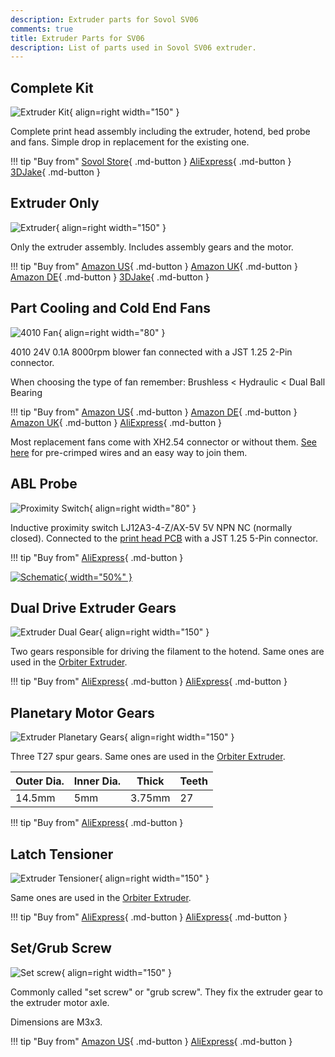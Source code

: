 ```yaml
---
description: Extruder parts for Sovol SV06
comments: true
title: Extruder Parts for SV06
description: List of parts used in Sovol SV06 extruder.
---
```


## Complete Kit

![Extruder Kit](/images/extruder_kit.webp){ align=right width="150" }

Complete print head assembly including the extruder, hotend, bed probe and fans. Simple drop in replacement for the existing one.

!!! tip "Buy from"
    [Sovol Store](https://sovol3d.com/collections/sv06-replacement/products/sv06-all-metal-planetary-direct-drive-extruder?sca_ref=3309524.Vd4MGn0pGL&sca_source=base){ .md-button } 
    [AliExpress](https://www.aliexpress.com/item/1005005288544470.html?aff_fcid=1b4b6304e2e4468984fb949c1445bb5d-1681062422877-09725-_Dey3Dn3&tt=CPS_NORMAL&aff_fsk=_Dey3Dn3&aff_platform=shareComponent-detail&sk=_Dey3Dn3&aff_trace_key=1b4b6304e2e4468984fb949c1445bb5d-1681062422877-09725-_Dey3Dn3&terminal_id=3f8c776975fd455ba956809c02d71a91&afSmartRedirect=y){ .md-button } 
    [3DJake](https://www.awin1.com/cread.php?awinmid=21809&awinaffid=930253&ued=https%3A%2F%2Fwww.3djake.com%2Fbondtech%2Fdirect-drive-extruder-2%3Fsai%3D14405){ .md-button }

## Extruder Only

![Extruder](/images/extruder.webp){ align=right width="150" }

Only the extruder assembly. Includes assembly gears and the motor.

!!! tip "Buy from"
    [Amazon US](https://www.amazon.com/Sovol-SV06-Planetary-Extruder-Leveling/dp/B0BQC5FYKJ?&linkCode=ll1&tag=blakadders-20&linkId=43db8bf946d9d18b10ffdd3bdb0d5c14&language=en_US&ref_=as_li_ss_tl){ .md-button }
    [Amazon UK](https://www.amazon.co.uk/Sovol-SV06-Extruder-Kit/dp/B0BQC5FYKJ?&linkCode=ll1&tag=blakadders-20&linkId=9d867a436990568046788fa1409b2a9b&ref_=as_li_ss_tl){ .md-button }
    [Amazon DE](https://www.amazon.de/-/en/Sovol-SV06-Upgrade-Extruder/dp/B0BQR79RKJ?crid=3LXSQTOQMU9K7&keywords=sv06+plus&qid=1681551730&sprefix=sv06+plus%2Caps%2C125&sr=8-3&linkCode=ll1&tag=blakadders-20&linkId=2961d7bc3def5caf40919f07db8eadf1&language=en_GB&ref_=as_li_ss_tl){ .md-button }
    [3DJake](https://www.awin1.com/cread.php?awinmid=21809&awinaffid=930253&ued=https%3A%2F%2Fwww.3djake.com%2Fbondtech%2Fdirect-drive-extruder-2){ .md-button }

## Part Cooling and Cold End Fans 

![4010 Fan](/images/4010_fan.webp){ align=right width="80" }

4010 24V 0.1A 8000rpm blower fan connected with a JST 1.25 2-Pin connector.

When choosing the type of fan remember: Brushless < Hydraulic < Dual Ball Bearing

!!! tip "Buy from"
    [Amazon US](https://www.amazon.com/WINSINN-Blower-Upgrade-Bearing-CR-10S/dp/B08R9J189W?th=1&linkCode=ll1&tag=blakadders-20&linkId=03f1504a7dbc59fd7a8433ed9b85b35f&language=en_US&ref_=as_li_ss_tl){ .md-button }
    [Amazon DE](https://www.amazon.de/WINSINN-4010-turbine-ducting-parts/dp/B07L2WTH7H?&linkCode=ll1&tag=blakadders-20&linkId=354f9141d5dbd6748d77cbffdb973309&language=en_GB&ref_=as_li_ss_tl){ .md-button }
    [Amazon UK](https://www.amazon.co.uk/WINSINN-Blower-Upgrade-Bearing-CR-10S/dp/B08R9J189W?&linkCode=ll1&tag=blakadders-20&linkId=b74ecd97397a2cc553c8d816959d0339&ref_=as_li_ss_tl){ .md-button }
    [AliExpress](https://www.aliexpress.com/item/1005003878405207.html?aff_fcid=fb95bf65406d4f06ac78939717c58f59-1681572135525-07664-_DDPJoZX&tt=CPS_NORMAL&aff_fsk=_DDPJoZX&aff_platform=shareComponent-detail&sk=_DDPJoZX&aff_trace_key=fb95bf65406d4f06ac78939717c58f59-1681572135525-07664-_DDPJoZX&terminal_id=3f8c776975fd455ba956809c02d71a91&afSmartRedirect=y){ .md-button }


Most replacement fans come with XH2.54 connector or without them. [See here](/Parts/electronic-parts/#wires-with-connectors) for pre-crimped wires and an easy way to join them.

## ABL Probe

![Proximity Switch](/images/proximity_switch.webp){ align=right width="80" }

Inductive proximity switch LJ12A3-4-Z/AX-5V 5V NPN NC (normally closed). Connected to the [print head PCB](https://sv06.blakadder.com/Parts/electronic-parts/#print-head-pcb) with a JST 1.25 5-Pin connector.


!!! tip "Buy from"
    [AliExpress](https://www.aliexpress.com/item/4000542028133.html?aff_fcid=0c1065d7a7164ed68f9bb1711ebb6144-1681466318251-02359-_DDqjYEZ&tt=CPS_NORMAL&aff_fsk=_DDqjYEZ&aff_platform=shareComponent-detail&sk=_DDqjYEZ&aff_trace_key=0c1065d7a7164ed68f9bb1711ebb6144-1681466318251-02359-_DDqjYEZ&terminal_id=5328bb0326ad4ecea39a5766fa327b23&afSmartRedirect=y){ .md-button }

[![Schematic](/images/sch_ablprobe.jpg){ width="50%" }](/images/sch_ablprobe.jpg)

## Dual Drive Extruder Gears

![Extruder Dual Gear](/images/extruder_dual_gear.webp){ align=right width="150" }

Two gears responsible for driving the filament to the hotend. Same ones are used in the [Orbiter Extruder](https://www.orbiterprojects.com/orbiter-1-5/).

!!! tip "Buy from"
    [AliExpress](https://www.aliexpress.com/item/1005003577354563.html?aff_fcid=936615d08c7a4c17b8f54ff15f8e9729-1681807954933-04191-_DEtm2Y9&tt=CPS_NORMAL&aff_fsk=_DEtm2Y9&aff_platform=shareComponent-detail&sk=_DEtm2Y9&aff_trace_key=936615d08c7a4c17b8f54ff15f8e9729-1681807954933-04191-_DEtm2Y9&terminal_id=5328bb0326ad4ecea39a5766fa327b23&afSmartRedirect=y){ .md-button }
    [AliExpress](https://www.aliexpress.com/item/1005002371687284.html?aff_fcid=ffeb3e425adb4557a7a3e00730621e69-1681807131048-04031-_De864ZJ&tt=CPS_NORMAL&aff_fsk=_De864ZJ&aff_platform=shareComponent-detail&sk=_De864ZJ&aff_trace_key=ffeb3e425adb4557a7a3e00730621e69-1681807131048-04031-_De864ZJ&terminal_id=5328bb0326ad4ecea39a5766fa327b23&afSmartRedirect=y){ .md-button }

## Planetary Motor Gears

![Extruder Planetary Gears](/images/extruder_planetary_gears.webp){ align=right width="150" }

Three T27 spur gears. Same ones are used in the [Orbiter Extruder](https://www.orbiterprojects.com/orbiter-1-5/).

| Outer Dia. | Inner Dia. | Thick | Teeth |
| - | - | - | - |
| 14.5mm | 5mm | 3.75mm | 27 |

!!! tip "Buy from"
    [AliExpress](https://www.aliexpress.com/item/1005002371687284.html?aff_fcid=ffeb3e425adb4557a7a3e00730621e69-1681807131048-04031-_De864ZJ&tt=CPS_NORMAL&aff_fsk=_De864ZJ&aff_platform=shareComponent-detail&sk=_De864ZJ&aff_trace_key=ffeb3e425adb4557a7a3e00730621e69-1681807131048-04031-_De864ZJ&terminal_id=5328bb0326ad4ecea39a5766fa327b23&afSmartRedirect=y){ .md-button }

## Latch Tensioner

![Extruder Tensioner](/images/extruder_tensioner.webp){ align=right width="150" }

Same ones are used in the [Orbiter Extruder](https://www.orbiterprojects.com/orbiter-1-5/).

!!! tip "Buy from"
    [AliExpress](https://www.aliexpress.com/item/1005004727225150.html?aff_fcid=e23f2fa845684f8f9b463763603269d6-1681808037970-00220-_Dkai54D&tt=CPS_NORMAL&aff_fsk=_Dkai54D&aff_platform=shareComponent-detail&sk=_Dkai54D&aff_trace_key=e23f2fa845684f8f9b463763603269d6-1681808037970-00220-_Dkai54D&terminal_id=5328bb0326ad4ecea39a5766fa327b23&afSmartRedirect=y){ .md-button }
    [AliExpress](https://www.aliexpress.com/item/1005002371687284.html?aff_fcid=ffeb3e425adb4557a7a3e00730621e69-1681807131048-04031-_De864ZJ&tt=CPS_NORMAL&aff_fsk=_De864ZJ&aff_platform=shareComponent-detail&sk=_De864ZJ&aff_trace_key=ffeb3e425adb4557a7a3e00730621e69-1681807131048-04031-_De864ZJ&terminal_id=5328bb0326ad4ecea39a5766fa327b23&afSmartRedirect=y){ .md-button }

## Set/Grub Screw

![Set screw](/images/setscrew.webp){ align=right width="150" }

Commonly called "set screw" or "grub screw". They fix the extruder gear to the extruder motor axle.

Dimensions are M3x3.

!!! tip "Buy from"
    [Amazon US](https://www.amazon.com/Socket-Screws-Stainless-Wrench-Length/dp/B072XWQ8JF?crid=3NLDEALAE9L3K&keywords=set%2Bscrew%2Bm3x3&qid=1681287168&sprefix=set%2Bscrew%2Bm3x%2Caps%2C277&sr=8-11&th=1&linkCode=ll1&tag=blakadders-20&linkId=1828967d35a1de086c77488a9189a28f&language=en_US&ref_=as_li_ss_tl){ .md-button }
    [AliExpress](https://www.aliexpress.com/item/1005002334008184.html?aff_fcid=a29a2e5476474129a3e58780429a401a-1681288659885-00405-_DCJSkY1&tt=CPS_NORMAL&aff_fsk=_DCJSkY1&aff_platform=shareComponent-detail&sk=_DCJSkY1&aff_trace_key=a29a2e5476474129a3e58780429a401a-1681288659885-00405-_DCJSkY1&terminal_id=5328bb0326ad4ecea39a5766fa327b23&afSmartRedirect=y){ .md-button } 
